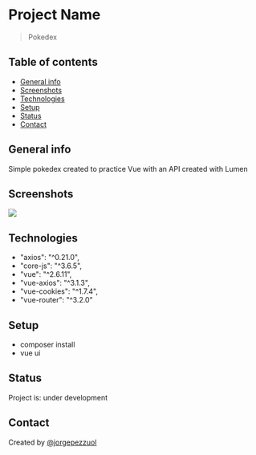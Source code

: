 # Project Name
> Pokedex

## Table of contents
* [General info](#general-info)
* [Screenshots](#screenshots)
* [Technologies](#technologies)
* [Setup](#setup)
* [Status](#status)
* [Contact](#contact)

## General info
Simple pokedex created to practice Vue with an API created with Lumen

## Screenshots
![](screen-recording.gif)

## Technologies
* "axios": "^0.21.0",
* "core-js": "^3.6.5",
* "vue": "^2.6.11",
* "vue-axios": "^3.1.3",
* "vue-cookies": "^1.7.4",
* "vue-router": "^3.2.0"

## Setup
* composer install
* vue ui

## Status
Project is: under development

## Contact
Created by [@jorgepezzuol](https://www.linkedin.com/in/jorge-pezzuol/)
